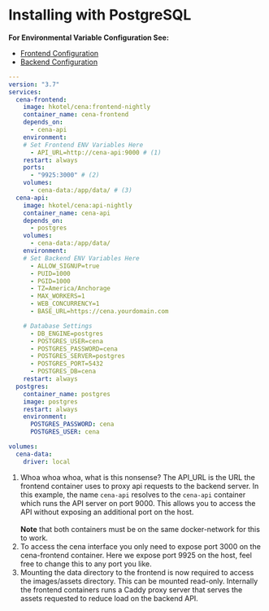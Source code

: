 # Installing with PostgreSQL

**For Environmental Variable Configuration See:**

- [Frontend Configuration](/cena/documentation/getting-started/installation/frontend-config/)
- [Backend Configuration](/cena/documentation/getting-started/installation/backend-config/)

```yaml
---
version: "3.7"
services:
  cena-frontend:
    image: hkotel/cena:frontend-nightly
    container_name: cena-frontend
    depends_on:
      - cena-api
    environment:
    # Set Frontend ENV Variables Here
      - API_URL=http://cena-api:9000 # (1)
    restart: always
    ports:
      - "9925:3000" # (2)
    volumes:
      - cena-data:/app/data/ # (3)
  cena-api:
    image: hkotel/cena:api-nightly
    container_name: cena-api
    depends_on:
      - postgres
    volumes:
      - cena-data:/app/data/
    environment:
    # Set Backend ENV Variables Here
      - ALLOW_SIGNUP=true
      - PUID=1000
      - PGID=1000
      - TZ=America/Anchorage
      - MAX_WORKERS=1
      - WEB_CONCURRENCY=1
      - BASE_URL=https://cena.yourdomain.com

    # Database Settings
      - DB_ENGINE=postgres
      - POSTGRES_USER=cena
      - POSTGRES_PASSWORD=cena
      - POSTGRES_SERVER=postgres
      - POSTGRES_PORT=5432
      - POSTGRES_DB=cena
    restart: always
  postgres:
    container_name: postgres
    image: postgres
    restart: always
    environment:
      POSTGRES_PASSWORD: cena
      POSTGRES_USER: cena

volumes:
  cena-data:
    driver: local
```

<!-- Updating This? Be Sure to also update the SQLite Annotations -->

1. Whoa whoa whoa, what is this nonsense? The API_URL is the URL the frontend container uses to proxy api requests to the backend server. In this example, the name `cena-api` resolves to the `cena-api` container which runs the API server on port 9000. This allows you to access the API without exposing an additional port on the host.
    <br/> <br/> **Note** that both containers must be on the same docker-network for this to work.
2.  To access the cena interface you only need to expose port 3000 on the cena-frontend container. Here we expose port 9925 on the host, feel free to change this to any port you like.
3.  Mounting the data directory to the frontend is now required to access the images/assets directory. This can be mounted read-only. Internally the frontend containers runs a Caddy proxy server that serves the assets requested to reduce load on the backend API.
